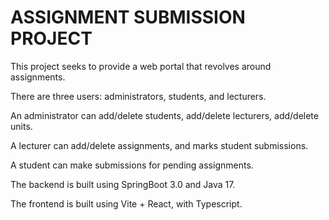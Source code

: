 # ASSIGNMENT SUBMISSION PROJECT

This project seeks to provide a web portal that revolves around assignments.

There are three users: administrators, students, and lecturers.

An administrator can add/delete students, add/delete lecturers, add/delete units.

A lecturer can add/delete assignments, and marks student submissions.

A student can make submissions for pending assignments.

The backend is built using SpringBoot 3.0 and Java 17.

The frontend is built using Vite + React, with Typescript.
